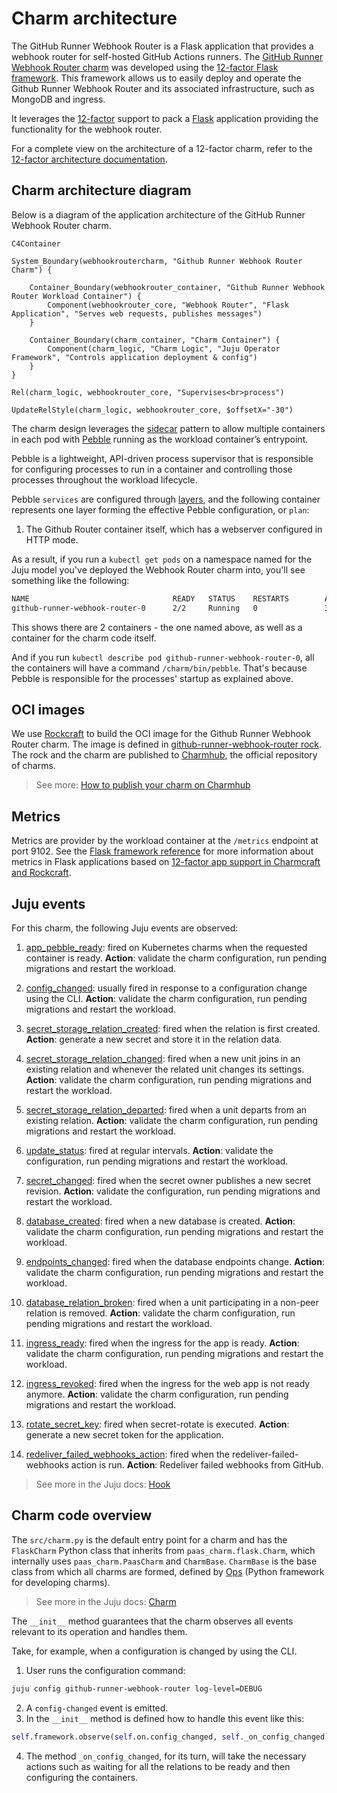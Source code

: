 # Charm architecture

The GitHub Runner Webhook Router is a Flask application that provides a webhook router for self-hosted GitHub Actions runners. The [GitHub Runner Webhook Router charm](https://github.com/canonical/github-runner-webhook-router/) was developed using the [12-factor Flask framework](https://canonical-charmcraft.readthedocs-hosted.com/en/stable/reference/extensions/flask-framework-extension/). This framework allows us to easily deploy and operate the Github Runner Webhook Router and its associated infrastructure, such as MongoDB and ingress.

It leverages the [12-factor](https://canonical-12-factor-app-support.readthedocs-hosted.com/en/latest/) support to pack a [Flask](https://flask.palletsprojects.com/) application providing the functionality for the webhook router.

For a complete view on the architecture of a 12-factor charm, refer to the [12-factor architecture documentation](https://canonical-12-factor-app-support.readthedocs-hosted.com/en/latest/explanation/charm-architecture/).

## Charm architecture diagram

Below is a diagram of the application architecture of the GitHub Runner Webhook Router charm.

```mermaid
C4Container

System_Boundary(webhookroutercharm, "Github Runner Webhook Router Charm") {

    Container_Boundary(webhookrouter_container, "Github Runner Webhook Router Workload Container") {
        Component(webhookrouter_core, "Webhook Router", "Flask Application", "Serves web requests, publishes messages")
    }

    Container_Boundary(charm_container, "Charm Container") {
        Component(charm_logic, "Charm Logic", "Juju Operator Framework", "Controls application deployment & config")
    }
}

Rel(charm_logic, webhookrouter_core, "Supervises<br>process")

UpdateRelStyle(charm_logic, webhookrouter_core, $offsetX="-30")

```


The charm design leverages the [sidecar](https://kubernetes.io/blog/2015/06/the-distributed-system-toolkit-patterns/#example-1-sidecar-containers) pattern to allow multiple containers in each pod with [Pebble](https://ops.readthedocs.io/en/latest/reference/pebble.html) running as the workload container’s entrypoint.

Pebble is a lightweight, API-driven process supervisor that is responsible for configuring processes to run in a container and controlling those processes throughout the workload lifecycle.

Pebble `services` are configured through [layers](https://github.com/canonical/pebble#layer-specification), and the following container represents one layer forming the effective Pebble configuration, or `plan`:

1. The Github Router container itself, which has a webserver configured in HTTP mode.

As a result, if you run a `kubectl get pods` on a namespace named for the Juju model you've deployed the Webhook Router charm into, you'll see something like the following:

```bash
NAME                                READY   STATUS    RESTARTS        AGE
github-runner-webhook-router-0      2/2     Running   0               3d14h
```

This shows there are 2 containers - the one named above, as well as a container for the charm code itself.

And if you run `kubectl describe pod github-runner-webhook-router-0`, all the containers will have a command ```/charm/bin/pebble```. That's because Pebble is responsible for the processes' startup as explained above. 

## OCI images

We use [Rockcraft](https://canonical-rockcraft.readthedocs-hosted.com/en/latest/) to build the OCI image for the Github Runner Webhook Router charm.
The image is defined in [github-runner-webhook-router rock](https://github.com/canonical/github-runner-webhook-router/blob/main/rockcraft.yaml).
The rock and the charm are published to [Charmhub](https://charmhub.io/), the official repository of charms.

> See more: [How to publish your charm on Charmhub](https://canonical-charmcraft.readthedocs-hosted.com/en/stable/howto/manage-charms/#publish-a-charm-on-charmhub)

## Metrics

Metrics are provider by the workload container at the `/metrics` endpoint at port 9102. See the [Flask framework reference](https://documentation.ubuntu.com/rockcraft/en/latest/reference/extensions/flask-framework/) for
more information about metrics in Flask applications based on [12-factor app support in Charmcraft and Rockcraft](https://canonical-12-factor-app-support.readthedocs-hosted.com).

## Juju events

For this charm, the following Juju events are observed:

1. [app_pebble_ready](https://documentation.ubuntu.com/juju/3.6/reference/hook/index.html#container-pebble-ready): fired on Kubernetes charms when the requested container is ready. **Action**: validate the charm configuration, run pending migrations and restart the workload.

2. [config_changed](https://documentation.ubuntu.com/juju/latest/reference/hook/index.html#config-changed): usually fired in response to a configuration change using the CLI. **Action**: validate the charm configuration, run pending migrations and restart the workload.

3. [secret_storage_relation_created](https://documentation.ubuntu.com/juju/latest/reference/hook/index.html#endpoint-relation-created): fired when the relation is first created. **Action**: generate a new secret and store it in the relation data.

4. [secret_storage_relation_changed](https://documentation.ubuntu.com/juju/latest/reference/hook/index.html#endpoint-relation-changed): fired when a new unit joins in an existing relation and whenever the related unit changes its settings. **Action**: validate the charm configuration, run pending migrations and restart the workload.

5. [secret_storage_relation_departed](https://documentation.ubuntu.com/juju/latest/reference/hook/index.html#endpoint-relation-departed): fired when a unit departs from an existing relation. **Action**: validate the charm configuration, run pending migrations and restart the workload.

6. [update_status](https://documentation.ubuntu.com/juju/latest/reference/hook/index.html#update-status): fired at regular intervals. **Action**: validate the configuration, run pending migrations and restart the workload.

7. [secret_changed](https://documentation.ubuntu.com/juju/latest/reference/hook/index.html#secret-changed): fired when the secret owner publishes a new secret revision. **Action**: validate the configuration, run pending migrations and restart the workload.

8. [database_created](https://github.com/canonical/data-platform-libs): fired when a new database is created. **Action**: validate the charm configuration, run pending migrations and restart the workload.

9. [endpoints_changed](https://github.com/canonical/data-platform-libs): fired when the database endpoints change. **Action**: validate the charm configuration, run pending migrations and restart the workload.

10. [database_relation_broken](https://github.com/canonical/data-platform-libs): fired when a unit participating in a non-peer relation is removed. **Action**: validate the charm configuration, run pending migrations and restart the workload.

11. [ingress_ready](https://github.com/canonical/traefik-k8s-operator): fired when the ingress for the app is ready. **Action**: validate the charm configuration, run pending migrations and restart the workload.

12. [ingress_revoked](https://github.com/canonical/traefik-k8s-operator): fired when the ingress for the web app is not ready anymore. **Action**: validate the charm configuration, run pending migrations and restart the workload.

13. [rotate_secret_key](https://documentation.ubuntu.com/juju/latest/user/reference/action/): fired when secret-rotate is executed.  **Action**: generate a new secret token for the application.

14. [redeliver_failed_webhooks_action](https://documentation.ubuntu.com/juju/latest/reference/action/): fired when the redeliver-failed-webhooks action is run. **Action**: Redeliver failed webhooks from GitHub.


> See more in the Juju docs: [Hook](https://documentation.ubuntu.com/juju/latest/reference/hook/)

## Charm code overview

The `src/charm.py` is the default entry point for a charm and has the `FlaskCharm` Python class that inherits from `paas_charm.flask.Charm`, which internally uses `paas_charm.PaasCharm` and  `CharmBase`. `CharmBase` is the base class from which all charms are formed, defined by [Ops](https://ops.readthedocs.io/en/latest/) (Python framework for developing charms).

> See more in the Juju docs: [Charm](https://documentation.ubuntu.com/juju/latest/reference/charm/)

The `__init__` method guarantees that the charm observes all events relevant to its operation and handles them.

Take, for example, when a configuration is changed by using the CLI.

1. User runs the configuration command:
```bash
juju config github-runner-webhook-router log-level=DEBUG
```
2. A `config-changed` event is emitted.
3. In the `__init__` method is defined how to handle this event like this:
```python
self.framework.observe(self.on.config_changed, self._on_config_changed)
```
4. The method `_on_config_changed`, for its turn, will take the necessary actions such as waiting for all the relations to be ready and then configuring the containers.
